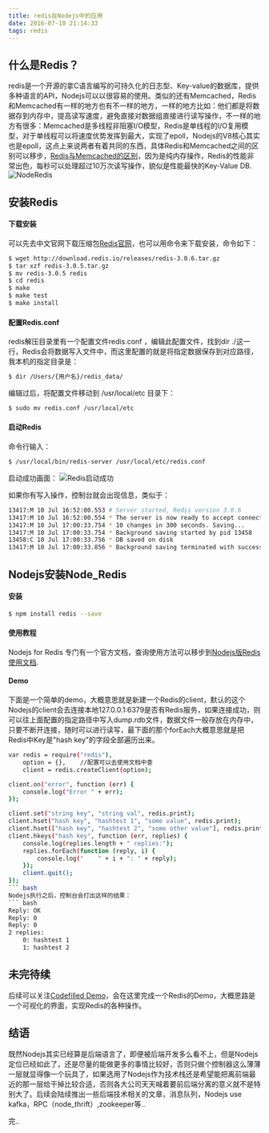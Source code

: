 ```yaml
---
title: redis在Nodejs中的应用
date: 2016-07-10 21:14:33
tags: redis
---
```


## 什么是Redis？

redis是一个开源的拿C语言编写的可持久化的日志型、Key-value的数据库，提供多种语言的API，Nodejs可以以很容易的使用。类似的还有Memcached，Redis和Memcached有一样的地方也有不一样的地方，一样的地方比如：他们都是将数据存到内存中，提高读写速度，避免直接对数据组直接进行读写操作，不一样的地方有很多：Memcached是多线程非阻塞I/O模型，Redis是单线程的I/O复用模型，对于单线程可以将速度优势发挥到最大，实现了epoll，Nodejs的V8核心其实也是epoll，这点上来说两者有着共同的东西，具体Redis和Memcached之间的区别可以移步，[Redis与Memcached的区别](http://blog.csdn.net/tonysz126/article/details/8280696/)，因为是纯内存操作，Redis的性能非常出色，每秒可以处理超过10万次读写操作，貌似是性能最快的Key-Value DB.![NodeRedis](https://cloud.githubusercontent.com/assets/1152927/8677879/35748710-2a17-11e5-8cc6-7aeb72caaa52.png)


## 安装Redis

#### 下载安装

可以先去中文官网下载压缩包[Redis官网](http://www.redis.net.cn/)，也可以用命令来下载安装，命令如下：
``` bash
$ wget http://download.redis.io/releases/redis-3.0.6.tar.gz 
$ tar xzf redis-3.0.5.tar.gz
$ mv redis-3.0.5 redis
$ cd redis
$ make
$ make test
$ make install
```

#### 配置Redis.conf

redis解压目录里有一个配置文件redis.conf ，编辑此配置文件，找到dir ./这一行，Redis会将数据写入文件中，而这里配置的就是将指定数据保存到对应路径，我本机的指定目录是：
``` bash
$ dir /Users/{用户名}/redis_data/
```
编辑过后，将配置文件移动到 /usr/local/etc 目录下：
``` bash
$ sudo mv redis.conf /usr/local/etc
```

#### 启动Redis

命令行输入：
``` bash
$ /usr/local/bin/redis-server /usr/local/etc/redis.conf
```
启动成功画面：
![Redis启动成功](http://static.oschina.net/uploads/space/2015/1101/155405_qeiq_941605.png)

如果你有写入操作，控制台就会出现信息，类似于：
``` bash
13417:M 10 Jul 16:52:00.553 # Server started, Redis version 3.0.6
13417:M 10 Jul 16:52:00.554 * The server is now ready to accept connections on port 6379
13417:M 10 Jul 17:00:33.754 * 10 changes in 300 seconds. Saving...
13417:M 10 Jul 17:00:33.754 * Background saving started by pid 13458
13458:C 10 Jul 17:00:33.756 * DB saved on disk
13417:M 10 Jul 17:00:33.856 * Background saving terminated with success
```

## Nodejs安装Node_Redis

#### 安装
``` bash
$ npm install redis --save
```

#### 使用教程

Nodejs for Redis 专门有一个官方文档，查询使用方法可以移步到[Nodejs版Redis使用文档](http://redis.js.org/).

#### Demo

下面是一个简单的demo，大概意思就是新建一个Redis的client，默认的这个Nodejs的client会去连接本地127.0.0.1:6379是否有Redis服务，如果连接成功，则可以往上面配置的指定路径中写入dump.rdb文件，数据文件一般存放在内存中，只要不断开连接，随时可以进行读写，最下面的那个forEach大概意思就是把Redis中Key是"hash key"的字段全部遍历出来。
``` bash
var redis = require("redis"),
    option = {}, 	//配置可以去使用文档中查
    client = redis.createClient(option);

client.on("error", function (err) {
    console.log("Error " + err);
});

client.set("string key", "string val", redis.print);
client.hset("hash key", "hashtest 1", "some value", redis.print);
client.hset(["hash key", "hashtest 2", "some other value"], redis.print);
client.hkeys("hash key", function (err, replies) {
    console.log(replies.length + " replies:");
    replies.forEach(function (reply, i) {
        console.log("    " + i + ": " + reply);
    });
    client.quit();
});
``` bash
Nodejs执行之后，控制台会打出这样的结果：
``` bash
Reply: OK
Reply: 0
Reply: 0
2 replies:
    0: hashtest 1
    1: hashtest 2
```

## 未完待续

后续可以关注[Codefilled Demo](http://codefilled.com/)，会在这里完成一个Redis的Demo，大概思路是一个可视化的界面，实现Redis的各种操作。

## 结语

既然Nodejs其实已经算是后端语言了，即便被后端开发多么看不上，但是Nodejs定位已经如此了，还是尽量的能做更多的事情比较好，否则只做个控制器这么薄薄一层就显得像一个玩具了，如果选用了Nodejs作为技术栈还是希望能把离前端最近的那一层给干掉比较合适，否则各大公司天天喊着要前后端分离的意义就不是特别大了。后续会陆续推出一些后端技术相关的文章，消息队列，Nodejs use kafka，RPC（node_thrift）,zookeeper等..

完..














